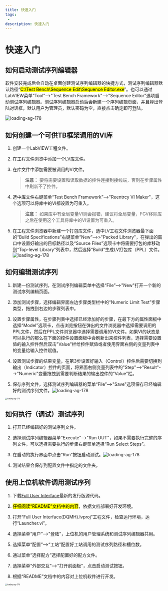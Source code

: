 ```yaml
---
title: 快速入门
tags: 
 - 
description: 快速入门
---
```


# 快速入门

## 如何启动测试序列编辑器

软件安装完成后会自动在桌面创建测试序列编辑器的快捷方式，测试序列编辑器默认路径“<mark>C:\Test Bench\Sequence Edit\Sequence Editor.exe</mark>”。也可以通过LabVIEW菜单“Tool”-->"Test Bench Framework"-->"Sequence Editor"选项启动测试序列编辑器。测试序列编辑器启动后会新建一个序列编辑页面，并且弹出登陆对话框，默认用户为管理员，默认密码为空，直接点击确定即可登陆。

<img title="SeqEditor" src="https://foruda.gitee.com/images/1746586995719189819/0cd3854c_12171225.png" alt="loading-ag-178">

## 如何创建一个可供TB框架调用的VI库

1. 创建一个LabVIEW工程文件。

2. 在工程文件浏览中添加一个LV库文件。

3. 在库文件中添加需要被调用的VI文件。
   
   > **注意：** 要将需要设置和读取数据的控件连接到接线端，否则在步骤属性中刷新不了控件。

4. 选中库文件右键菜单“Test Bench Framework”-->"Reentrcy VI Maker"，这个选项可以将库中的VI都设置为可重入。
   
   > **注意：** 如果库中有全局变量VI则会报错，建议将全局变量，FGV移除库之后在使用这个工具将库中的VI设置为可重入。

5. 在工程文件浏览器中新建一个打包库文件，选中LV工程文件浏览器最下面的“Build Specifications”右键菜单“New”-->>"Packed Library"，在弹出的窗口中设置好输出的目标路径以及“Source Files”选项卡中将需要打包的库移动到“Top-level Library”列表中，然后选择“Build”生成LV打包库（PPL）文件。<img title="PPL" src="https://foruda.gitee.com/images/1746668870970141702/51711bec_12171225.png" alt="loading-ag-178">

## 如何编辑测试序列

1. 新建一份测试序列，在测试序列编辑菜单中选择“File”-->"New"打开一个新的测试序列编辑页面。

2. 添加测试步骤，选择编辑界面左边步骤类型栏中的“Numeric Limit Test”步骤类型，拖拽到右边的步骤列表中。

3. 设置步骤属性，在步骤列表中选择已经添加好的步骤，在最下方的属性面板中选择“Model”选项卡，点击浏览按钮在弹出的文件浏览器中选择需要调用的PPL文件，然后在PPL文件浏览器中选择需要调用的VI文件。如果VI的状态是可以执行的那么在下面的控件设置面板中会刷新出来控件列表，选择需要设置值的输入控件然后双击"Value"栏给控件赋值或者使用界面右侧的变量列表中的变量给输入控件赋值。

4. 设置测试步骤的结果变量，在第3步设置好输入（Control）控件后需要切换到输出（Indicator）控件的页面，将界面右侧变量列表中的"Step"-->"Result"-->"Numeric"变量拖拽到需要判断结果的输出控件的“Value”栏。

5. 保存序列文件，选择测试序列编辑器的菜单“File”-->"Save"选项保存已经编辑好的测试序列文件。<img title="测试序列文件" src="https://foruda.gitee.com/images/1746668966867079147/6ca9bd4f_12171225.png" alt="loading-ag-178">

<img title="测试序列编辑界面" src="https://foruda.gitee.com/images/1746611313077709334/3495574a_12171225.png" alt="loading-ag-178" style="zoom:40%;">

## 如何执行（调试）测试序列

1. 打开已经编辑好的测试序列文件。

2. 选择测试序列编辑器菜单“Execute”-->"Run UUT"，如果不需要执行完整的序列文件，可以选择需要执行的步骤右键菜单选择“Run Select Steps”。

3. 在启动的执行界面中点击“Run”按钮启动测试。<img title="启动测试" src="https://foruda.gitee.com/images/1746668629704787679/1d33a8e1_12171225.png" alt="loading-ag-178">

4. 测试结果会保存到配置文件中指定的文件夹。

## 使用上位机软件调用测试序列

1. 下载[Full User Interface](https://gitee.com/xiongxinwei/full-user-interface)最新的发行版源代码。

2. <mark>仔细阅读“README”文档中的内容</mark>，依据文档部署好开发环境。

3. 打开“Full User Interface(DQMH).lvproj”工程文件，检查运行环境，运行“Launcher.vi”。

4. 选择菜单“用户”-->"登陆"，上位机的用户管理系统和测试序列编辑器共用。

5. 选择菜单“配置”-->“工站”配置好工站调用的测试序列路径和槽位数。

6. 通过菜单“选择配方”选择配置好的配方文件。

7. 选择菜单“外部交互”-->"打开前面板"，点击启动测试按钮。

8. 根据“README”文档中的内容对上位机软件进行开发。

<img title="上位机软件" src="https://foruda.gitee.com/images/1746670763448659288/f4960929_12171225.png" alt="loading-ag-178" style="zoom:40%;">
